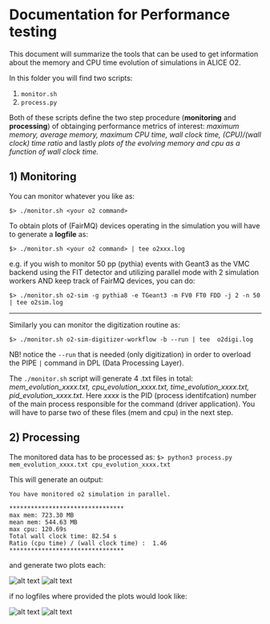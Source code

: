 # Documentation for Performance testing
This document will summarize the tools that can be used to get information about the memory and CPU time evolution of simulations in ALICE O2.

In this folder you will find two scripts:
1. `monitor.sh`
2. `process.py`

Both of these scripts define the two step procedure (**monitoring** and **processing**) of obtainging performance metrics of interest: _maximum memory, average memory, maximum CPU time, wall clock time, (CPU)/(wall clock) time ratio_ and lastly _plots of the evolving memory and cpu as a function of wall clock time._

## 1) Monitoring 
You can monitor whatever you like as:

`$> ./monitor.sh <your o2 command>`

To obtain plots of (FairMQ) devices operating in the simulation you will have to generate a **logfile**  as:

`$> ./monitor.sh <your o2 command> | tee o2xxx.log`

e.g. if you wish to monitor 50 pp (pythia) events with Geant3 as the VMC backend using the FIT detector and utilizing parallel mode with 2 simulation workers AND keep track of FairMQ devices, you can do:

`$> ./monitor.sh o2-sim -g pythia8 -e TGeant3 -m FV0 FT0 FDD -j 2 -n 50 | tee o2sim.log`

---

Similarly you can monitor the digitization routine as: 

`$> ./monitor.sh o2-sim-digitizer-workflow -b --run | tee  o2digi.log`

NB! notice the `--run` that is needed (only digitization) in order to overload the PIPE `|` command in DPL (Data Processing Layer).

The `./monitor.sh` script will generate 4 .txt files in total: _mem_evolution_xxxx.txt, cpu_evolution_xxxx.txt, time_evolution_xxxx.txt, pid_evolution_xxxx.txt_. Here _xxxx_ is the PID (process identifcation) number of the main process responsible for the command (driver application). You will have to parse two of these files (mem and cpu) in the next step.

## 2) Processing
The monitored data has to be processed as: 
`$> python3 process.py mem_evolution_xxxx.txt cpu_evolution_xxxx.txt`

This will generate an output: 

```Your command was:  o2-sim -g pythia8 -e TGeant3 -m FV0 FT0 FDD -j 2 -n 50
You have monitored o2 simulation in parallel.

********************************
max mem: 723.30 MB
mean mem: 544.63 MB
max cpu: 120.69s
Total wall clock time: 82.54 s
Ratio (cpu time) / (wall clock time) :  1.46
********************************
```
and generate two plots each:

![alt text](https://github.com/mslupeck/AliceO2/blob/benchmark/Detectors/FIT/benchmark/images/Figure_1.png)
![alt text](https://github.com/mslupeck/AliceO2/blob/benchmark/Detectors/FIT/benchmark/images/Figure_2.png)

if no logfiles where provided the plots would look like: 

![alt text](https://github.com/mslupeck/AliceO2/blob/benchmark/Detectors/FIT/benchmark/images/Figure_1_nolog.png)
![alt text](https://github.com/mslupeck/AliceO2/blob/benchmark/Detectors/FIT/benchmark/images/Figure_2_nolog.png)
